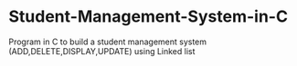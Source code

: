 # Student-Management-System-in-C
Program in C to build a student management system (ADD,DELETE,DISPLAY,UPDATE) using Linked list
